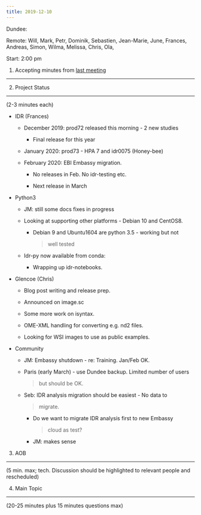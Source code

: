 ```yaml
---
title: 2019-12-10
---
```


Dundee:

Remote: Will, Mark, Petr, Dominik, Sebastien, Jean-Marie, June, Frances,
Andreas, Simon, Wilma, Melissa, Chris, Ola,

Start: 2:00 pm

1. Accepting minutes from [<u>last meeting</u>](https://drive.google.com/open?id=1TndXeC3wQSZVEaB5ZGpEAaPRl1QAufSI)
-------------------------------------------------------------------------------------------------------------------

2. Project Status
-----------------

(2-3 minutes each)

-   IDR (Frances)

    -   December 2019: prod72 released this morning - 2 new studies

        -   Final release for this year

    -   January 2020: prod73 - HPA 7 and idr0075 (Honey-bee)

    -   February 2020: EBI Embassy migration.

        -   No releases in Feb. No idr-testing etc.

        -   Next release in March

-   Python3

    -   JM: still some docs fixes in progress

    -   Looking at supporting other platforms - Debian 10 and CentOS8.

        -   Debian 9 and Ubuntu1604 are python 3.5 - working but not
            > well tested

    -   Idr-py now available from conda:

        -   Wrapping up idr-notebooks.

-   Glencoe (Chris)

    -   Blog post writing and release prep.

    -   Announced on image.sc

    -   Some more work on isyntax.

    -   OME-XML handling for converting e.g. nd2 files.

    -   Looking for WSI images to use as public examples.

-   Community

    -   JM: Embassy shutdown - re: Training. Jan/Feb OK.

    -   Paris (early March) - use Dundee backup. Limited number of users
        > but should be OK.

    -   Seb: IDR analysis migration should be easiest - No data to
        > migrate.

        -   Do we want to migrate IDR analysis first to new Embassy
            > cloud as test?

        -   JM: makes sense

3. AOB
------

(5 min. max; tech. Discussion should be highlighted to relevant people
and rescheduled)

4. Main Topic
-------------

(20-25 minutes plus 15 minutes questions max)
